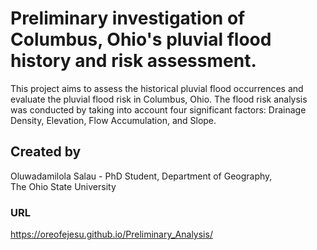 # Preliminary investigation of Columbus, Ohio's pluvial flood history and risk assessment.

This project aims to assess the historical pluvial flood occurrences and evaluate the pluvial flood risk in Columbus, Ohio. The flood risk analysis was conducted by taking into account four significant factors: Drainage Density, Elevation, Flow Accumulation, and Slope.

## Created by 
Oluwadamilola Salau - 
PhD Student, Department of Geography,  
The Ohio State University 

### URL 
https://oreofejesu.github.io/Preliminary_Analysis/
